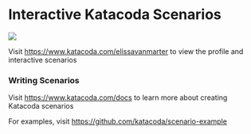 # Interactive Katacoda Scenarios

[![](http://shields.katacoda.com/katacoda/elissavanmarter/count.svg)](https://www.katacoda.com/elissavanmarter "Get your profile on Katacoda.com")

Visit https://www.katacoda.com/elissavanmarter to view the profile and interactive scenarios

### Writing Scenarios
Visit https://www.katacoda.com/docs to learn more about creating Katacoda scenarios

For examples, visit https://github.com/katacoda/scenario-example
